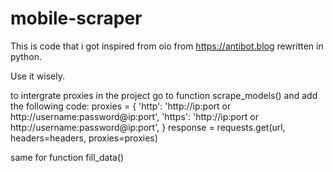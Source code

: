 # mobile-scraper

This is code that i got inspired from oio from https://antibot.blog rewritten in python.

Use it wisely.

to intergrate proxies in the project go to function scrape_models() and add the following code:
proxies = {
            'http': 'http://ip:port or http://username:password@ip:port',
            'https': 'http://ip:port or http://username:password@ip:port',
        }
response = requests.get(url, headers=headers, proxies=proxies)

same for function fill_data()
